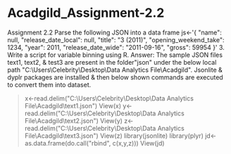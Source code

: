 # Acadgild_Assignment-2.2
Assignment 2.2
Parse the following JSON into a data frame
js<-'{
"name": null, "release_date_local": null, "title": "3 (2011)",
"opening_weekend_take": 1234, "year": 2011,
"release_date_wide": "2011-09-16", "gross": 59954
}'
3. Write a script for variable binning using R.
Answer: The sample JSON files text1, text2, & test3 are present in the folder"json" under the below local path
"C:\Users\Celebrity\Desktop\Data Analytics File\Acadgild". 
Jsonlite & dyplr packages are installed & then below shown commands are executed to convert them into dataset.
> x<-read.delim("C:\\Users\\Celebrity\\Desktop\\Data Analytics File\\Acadgild\\text1.json")
> View(x)
> y<-read.delim("C:\\Users\\Celebrity\\Desktop\\Data Analytics File\\Acadgild\\text2.json")
> View(y)
> z<-read.delim("C:\\Users\\Celebrity\\Desktop\\Data Analytics File\\Acadgild\\text3.json")
> View(z)
> library(jsonlite)
> library(plyr)
> jd<- as.data.frame(do.call("rbind", c(x,y,z)))
> View(jd)
